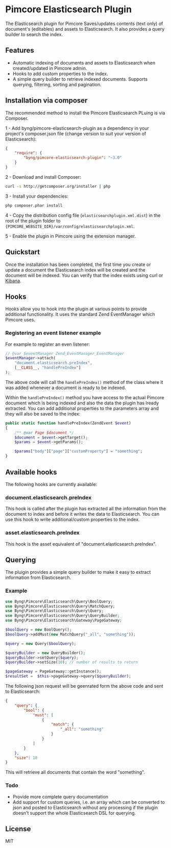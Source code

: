 # Pimcore Elasticsearch Plugin

The Elasticsearch plugin for Pimcore Saves/updates contents (text only) of document's (editables) and assets to Elasticsearch. It also provides a query builder to search the index.

## Features

* Automatic indexing of documents and assets to Elasticsearch when created/updated in Pimcore admin. 
* Hooks to add custom properties to the index.
* A simple query builder to retrieve indexed documents. Supports querying, filtering, sorting and pagination.

## Installation via composer

The recommended method to install the Pimcore Elasticsearch PLuing is via Composer.

1 - Add byng/pimcore-elasticsearch-plugin as a dependency in your project's composer.json file (change version to suit your version of Elasticsearch):
```json
{
    "require": {
        "byng/pimcore-elasticsearch-plugin": "~3.0"
    }
}
```

2 - Download and install Composer:
```bash
curl -s http://getcomposer.org/installer | php
```

3 - Install your dependencies:
```bash
php composer.phar install
```

4 - Copy the distribution config file (`elasticsearchplugin.xml.dist`) in the root of the plugin folder 
to `{PIMCORE_WEBSITE_DIR}/var/config/elasticsearchplugin.xml`.

5 - Enable the plugin in Pimcore using the extension manager.

## Quickstart

Once the installation has been completed, the first time you create or update a document the Elasticsearch index will be created and the document will be indexed. You can verify that the index exists using curl or [Kibana](https://www.elastic.co/products/kibana).

## Hooks

Hooks allow you to hook into the plugin at various points to provide additional functionality. It uses the standard Zend EventManager which Pimcore uses. 

### Registering an event listener example

For example to register an even listener:

```php
// @var $eventManager Zend_EventManager_EventManager
$eventManager->attach(
    "document.elasticsearch.preIndex",
    [__CLASS__, "handlePreIndex"]
);
```

The above code will call the `handlePreIndex()` method of the class where it was added whenever a document is ready to be indexed.

Within the `handlePreIndex()` method you have access to the actual Pimcore document which is being indexed and also the data the plugin has lready extracted. You can add additional properties to the parameters array and they will also be saved to the index:

```php
public static function handlePreIndex(ZendEvent $event)
{
    /** @var Page $document */
    $document = $event->getTarget();
    $params = $event->getParams();

    $params["body"]["page"]["customProperty"] = "something";
}
```

## Available hooks

The following hooks are currently available:

### document.elasticsearch.preIndex

This hook is called after the plugin has extracted all the information from the document to index and before it writes the data to Elasticsearch. You can use this hook to write additional/custom properties to the index.

### asset.elasticsearch.preIndex

This hook is the asset equivalent of "document.elasticsearch.preIndex".


## Querying

The pluigin provides a simple query builder to make it easy to extract information from Elasticsearch.

### Example

```php
use Byng\Pimcore\Elasticsearch\Query\BoolQuery;
use Byng\Pimcore\Elasticsearch\Query\MatchQuery;
use Byng\Pimcore\Elasticsearch\Query\Query;
use Byng\Pimcore\Elasticsearch\Query\QueryBuilder;
use Byng\Pimcore\Elasticsearch\Gateway\PageGateway;

$boolQuery = new BoolQuery();
$boolQuery->addMust(new MatchQuery("_all", "something"));

$query = new Query($boolQuery);

$queryBuilder = new QueryBuilder();
$queryBuilder->setQuery($query);
$queryBuilder->setSize(10); // number of results to return

$pageGateway = PageGateway::getInstance();
$resultSet =  $this->pageGateway->query($queryBuilder);
```

The following json request will be geenrated form the above code and sent to Elasticsearch:

```json
{
    "query": {
        "bool": {
            "must": [
                {
                    "match": {
                        "_all": "something"
                    }
                }
            ]
        }
    },
    "size": 10
}
```

This will retrieve all documents that contain the word "something".

### Todo

* Provide more complete query documentation
* Add support for custom queries, i.e. an array which can be converted to json and posted to Elasticsearch without any processing if the plugin doesn't support the whole Elasticsearch DSL for querying.

## License

MIT
